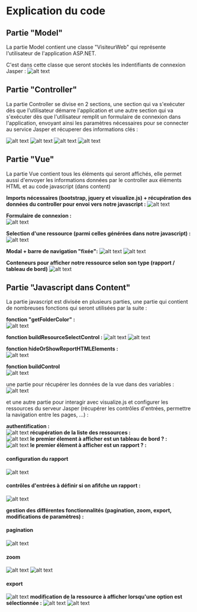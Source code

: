 # Explication du code

## Partie "Model"

La partie Model contient une classe "VisiteurWeb" qui représente l'utilisateur de l'application ASP.NET.

C'est dans cette classe que seront stockés les indentifiants de connexion Jasper :
![alt text](https://github.com/Dreamsplutox/visualizeJS_in_ASPNET/blob/main/readme_images/CODIMG1.png "cod_img1")


## Partie "Controller"

La partie Controller se divise en 2 sections, une section qui va s'exécuter dès que l'utilisateur démarre l'application et une autre section qui va s'exécuter dès que l'utilisateur remplit un formulaire de connexion dans l'application, envoyant ainsi les paramètres nécessaires pour se connecter au service Jasper et récuperer des informations clés :

![alt text](https://github.com/Dreamsplutox/visualizeJS_in_ASPNET/blob/main/readme_images/CODIMG2A.png "cod_img2a")
![alt text](https://github.com/Dreamsplutox/visualizeJS_in_ASPNET/blob/main/readme_images/CODIMG2B.png "cod_img2b")
![alt text](https://github.com/Dreamsplutox/visualizeJS_in_ASPNET/blob/main/readme_images/CODIMG2C.png "cod_img2c")
![alt text](https://github.com/Dreamsplutox/visualizeJS_in_ASPNET/blob/main/readme_images/CODIMG3.png "cod_img3")

## Partie "Vue"

La partie Vue contient tous les éléments qui seront affichés, elle permet aussi d'envoyer les informations données par le controller aux éléments HTML et au code javascript (dans content)

<b>Imports nécessaires (bootstrap, jquery et visualize.js) + récupération des données du controller pour envoi vers notre javascript :</b>
![alt text](https://github.com/Dreamsplutox/visualizeJS_in_ASPNET/blob/main/readme_images/CODIMG4.png "cod_img4")

<b>Formulaire de connexion :</b><br>
![alt text](https://github.com/Dreamsplutox/visualizeJS_in_ASPNET/blob/main/readme_images/CODIMG5.png "cod_img5")

<b>Selection d'une ressource (parmi celles générées dans notre javascript) :</b>
![alt text](https://github.com/Dreamsplutox/visualizeJS_in_ASPNET/blob/main/readme_images/CODIMG6.png "cod_img6")

<b>Modal + barre de navigation "fixée":</b>
![alt text](https://github.com/Dreamsplutox/visualizeJS_in_ASPNET/blob/main/readme_images/CODIMG7.png "cod_img7")
![alt text](https://github.com/Dreamsplutox/visualizeJS_in_ASPNET/blob/main/readme_images/CODIMG8.png "cod_img8")

<b>Conteneurs pour afficher notre ressource selon son type (rapport / tableau de bord)</b>
![alt text](https://github.com/Dreamsplutox/visualizeJS_in_ASPNET/blob/main/readme_images/CODIMG9.png "cod_img9")

## Partie "Javascript dans Content"

La partie javascript est divisée en plusieurs parties, une partie qui contient de nombreuses fonctions qui seront utilisées par la suite :

<b>fonction "getFolderColor" :</b><br>
![alt text](https://github.com/Dreamsplutox/visualizeJS_in_ASPNET/blob/main/readme_images/CODIMG10.png "cod_img10")


<b>fonction buildResourceSelectControl :</b>
![alt text](https://github.com/Dreamsplutox/visualizeJS_in_ASPNET/blob/main/readme_images/CODIMG11A.png "cod_img11a")
![alt text](https://github.com/Dreamsplutox/visualizeJS_in_ASPNET/blob/main/readme_images/CODIMG11B.png "cod_img11b")

<b>fonction hideOrShowReportHTMLElements :</b><br>
![alt text](https://github.com/Dreamsplutox/visualizeJS_in_ASPNET/blob/main/readme_images/CODIMG12.png "cod_img12")

<b>fonction buildControl</b><br>
![alt text](https://github.com/Dreamsplutox/visualizeJS_in_ASPNET/blob/main/readme_images/CODIMG13.png "cod_img13")

une partie pour récupérer les données de la vue dans des variables :
![alt text](https://github.com/Dreamsplutox/visualizeJS_in_ASPNET/blob/main/readme_images/CODIMG14.png "cod_img14")


et une autre partie pour interagir avec visualize.js et configurer les ressources du serveur Jasper (récupérer les contrôles d'entrées, permettre la navigation entre les pages, ...) :

<b>authentification :</b><br>
![alt text](https://github.com/Dreamsplutox/visualizeJS_in_ASPNET/blob/main/readme_images/CODIMG15.png "cod_img15")
<b>récupération de la liste des ressources :</b><br>
![alt text](https://github.com/Dreamsplutox/visualizeJS_in_ASPNET/blob/main/readme_images/CODIMG16.png "cod_img16")
<b>le premier élement à afficher est un tableau de bord ? :</b><br>
![alt text](https://github.com/Dreamsplutox/visualizeJS_in_ASPNET/blob/main/readme_images/CODIMG17.png "cod_img17")
<b>le premier élément à afficher est un rapport ? : </b><br>
#### configuration du rapport
![alt text](https://github.com/Dreamsplutox/visualizeJS_in_ASPNET/blob/main/readme_images/CODIMG18.png "cod_img18")

#### contrôles d'entrées à définir si on afifche un rapport :
![alt text](https://github.com/Dreamsplutox/visualizeJS_in_ASPNET/blob/main/readme_images/CODIMG19.png "cod_img19")

<b>gestion des différentes fonctionnalités (pagination, zoom, export, modifications de paramètres) :</b>
#### pagination
![alt text](https://github.com/Dreamsplutox/visualizeJS_in_ASPNET/blob/main/readme_images/CODIMG20.png "cod_img20")
#### zoom
![alt text](https://github.com/Dreamsplutox/visualizeJS_in_ASPNET/blob/main/readme_images/CODIMG21A.png "cod_img21a")
![alt text](https://github.com/Dreamsplutox/visualizeJS_in_ASPNET/blob/main/readme_images/CODIMG21B.png "cod_img21b")
#### export
![alt text](https://github.com/Dreamsplutox/visualizeJS_in_ASPNET/blob/main/readme_images/CODIMG22.png "cod_img22")
<b>modification de la ressource à afficher lorsqu'une option est sélectionnée :</b>
![alt text](https://github.com/Dreamsplutox/visualizeJS_in_ASPNET/blob/main/readme_images/CODIMG23A.png "cod_img23a")
![alt text](https://github.com/Dreamsplutox/visualizeJS_in_ASPNET/blob/main/readme_images/CODIMG23B.png "cod_img23b")





